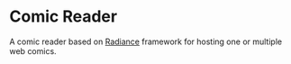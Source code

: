 # Comic Reader
A comic reader based on [Radiance](https://github.com/Shirakumo/radiance) framework for hosting one or multiple web comics.
